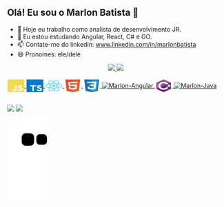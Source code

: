 ## Olá! Eu sou o Marlon Batista 👋

- 🔭 Hoje eu trabalho como analista de desenvolvimento JR.
- 🌱 Eu estou estudando Angular, React, C# e GO.
- 📫 Contate-me do linkedin: www.linkedin.com/in/marlonbatista
- 😄 Pronomes: ele/dele

<div align="center">
  <a href="https://github.com/marlonbatista">
  <img height="180em" src="https://github-readme-stats.vercel.app/api?username=marlonbatista&show_icons=true&theme=tokyonight&include_all_commits=true&count_private=true"/>
  <img height="180em" src="https://github-readme-stats.vercel.app/api/top-langs/?username=marlonbatista&layout=compact&langs_count=7&theme=tokyonight"/>
</div>

  <div style="display: inline_block"><br>
  <img align="center" alt="Marlon-Js" height="30" width="40" src="https://raw.githubusercontent.com/devicons/devicon/master/icons/javascript/javascript-plain.svg">
  <img align="center" alt="Marlon-Ts" height="30" width="40" src="https://raw.githubusercontent.com/devicons/devicon/master/icons/typescript/typescript-plain.svg">
  <img align="center" alt="Marlon-React" height="30" width="40" src="https://raw.githubusercontent.com/devicons/devicon/master/icons/react/react-original.svg">
  <img align="center" alt="Marlon-HTML" height="30" width="40" src="https://raw.githubusercontent.com/devicons/devicon/master/icons/html5/html5-original.svg">
  <img align="center" alt="Marlon-CSS" height="30" width="40" src="https://raw.githubusercontent.com/devicons/devicon/master/icons/css3/css3-original.svg">
  <img align="center" alt="Marlon-Angular" height="30" width="40" src="https://cdn.jsdelivr.net/gh/devicons/devicon/icons/angularjs/angularjs-original.svg">
  <img align="center" alt="Marlon-Csharp" height="30" width="40" src="https://raw.githubusercontent.com/devicons/devicon/master/icons/csharp/csharp-original.svg">
  <img align="center" alt="Marlon-Java" height="30" width="40" src="https://raw.githubusercontent.com/jmnote/z-icons/master/svg/go.svg" />
</div>
 
  ##
 
<div> 
  <a href = "mailto:marlonn.batista25@gmail.com"><img src="https://img.shields.io/badge/Gmail-D14836?style=for-the-badge&logo=gmail&logoColor=white" target="_blank"></a>
  <a href="https://www.linkedin.com/in/marlon-batista-859a7113b/" target="_blank"><img src="https://img.shields.io/badge/-LinkedIn-%230077B5?style=for-the-badge&logo=linkedin&logoColor=white" target="_blank"></a> 
 
  ![Snake animation](https://github.com/marlonbatista/marlonbatista/blob/output/github-contribution-grid-snake.svg)
 
</div>
